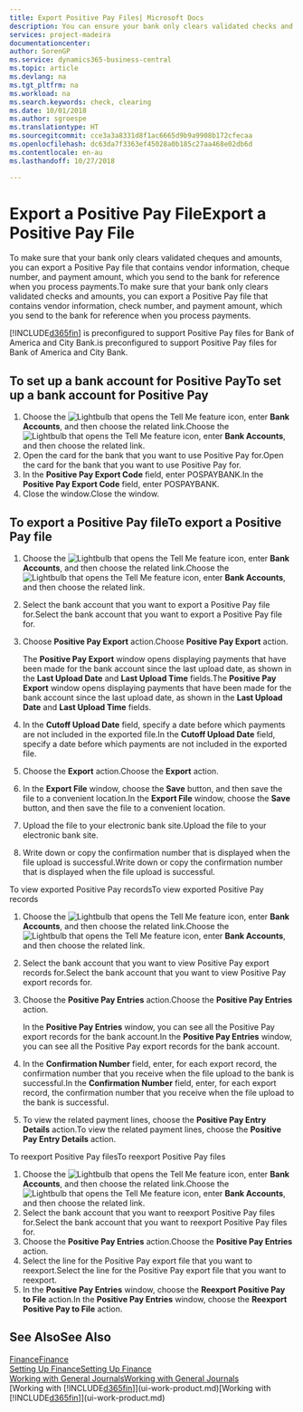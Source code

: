 ```yaml
---
title: Export Positive Pay Files| Microsoft Docs
description: You can ensure your bank only clears validated checks and amounts by exporting a Positive Pay file that contains vendor and payment information.
services: project-madeira
documentationcenter: 
author: SorenGP
ms.service: dynamics365-business-central
ms.topic: article
ms.devlang: na
ms.tgt_pltfrm: na
ms.workload: na
ms.search.keywords: check, clearing
ms.date: 10/01/2018
ms.author: sgroespe
ms.translationtype: HT
ms.sourcegitcommit: cce3a3a8331d8f1ac6665d9b9a9908b172cfecaa
ms.openlocfilehash: dc63da7f3363ef45028a0b185c27aa468e02db6d
ms.contentlocale: en-au
ms.lasthandoff: 10/27/2018

---
```

# <a name="export-a-positive-pay-file"></a><span data-ttu-id="d24a1-103">Export a Positive Pay File</span><span class="sxs-lookup"><span data-stu-id="d24a1-103">Export a Positive Pay File</span></span>
<span data-ttu-id="d24a1-104">To make sure that your bank only clears validated cheques and amounts, you can export a Positive Pay file that contains vendor information, cheque number, and payment amount, which you send to the bank for reference when you process payments.</span><span class="sxs-lookup"><span data-stu-id="d24a1-104">To make sure that your bank only clears validated checks and amounts, you can export a Positive Pay file that contains vendor information, check number, and payment amount, which you send to the bank for reference when you process payments.</span></span>

[!INCLUDE[d365fin](includes/d365fin_md.md)] <span data-ttu-id="d24a1-105">is preconfigured to support Positive Pay files for Bank of America and City Bank.</span><span class="sxs-lookup"><span data-stu-id="d24a1-105">is preconfigured to support Positive Pay files for Bank of America and City Bank.</span></span>

## <a name="to-set-up-a-bank-account-for-positive-pay"></a><span data-ttu-id="d24a1-106">To set up a bank account for Positive Pay</span><span class="sxs-lookup"><span data-stu-id="d24a1-106">To set up a bank account for Positive Pay</span></span>
1. <span data-ttu-id="d24a1-107">Choose the ![Lightbulb that opens the Tell Me feature](media/ui-search/search_small.png "Tell me what you want to do") icon, enter **Bank Accounts**, and then choose the related link.</span><span class="sxs-lookup"><span data-stu-id="d24a1-107">Choose the ![Lightbulb that opens the Tell Me feature](media/ui-search/search_small.png "Tell me what you want to do") icon, enter **Bank Accounts**, and then choose the related link.</span></span>
2. <span data-ttu-id="d24a1-108">Open the card for the bank that you want to use Positive Pay for.</span><span class="sxs-lookup"><span data-stu-id="d24a1-108">Open the card for the bank that you want to use Positive Pay for.</span></span>
3. <span data-ttu-id="d24a1-109">In the **Positive Pay Export Code** field, enter POSPAYBANK.</span><span class="sxs-lookup"><span data-stu-id="d24a1-109">In the **Positive Pay Export Code** field, enter POSPAYBANK.</span></span>
4. <span data-ttu-id="d24a1-110">Close the window.</span><span class="sxs-lookup"><span data-stu-id="d24a1-110">Close the window.</span></span>

## <a name="to-export-a-positive-pay-file"></a><span data-ttu-id="d24a1-111">To export a Positive Pay file</span><span class="sxs-lookup"><span data-stu-id="d24a1-111">To export a Positive Pay file</span></span>
1. <span data-ttu-id="d24a1-112">Choose the ![Lightbulb that opens the Tell Me feature](media/ui-search/search_small.png "Tell me what you want to do") icon, enter **Bank Accounts**, and then choose the related link.</span><span class="sxs-lookup"><span data-stu-id="d24a1-112">Choose the ![Lightbulb that opens the Tell Me feature](media/ui-search/search_small.png "Tell me what you want to do") icon, enter **Bank Accounts**, and then choose the related link.</span></span>
2. <span data-ttu-id="d24a1-113">Select the bank account that you want to export a Positive Pay file for.</span><span class="sxs-lookup"><span data-stu-id="d24a1-113">Select the bank account that you want to export a Positive Pay file for.</span></span>
3. <span data-ttu-id="d24a1-114">Choose **Positive Pay Export** action.</span><span class="sxs-lookup"><span data-stu-id="d24a1-114">Choose **Positive Pay Export** action.</span></span>

    <span data-ttu-id="d24a1-115">The **Positive Pay Export** window opens displaying payments that have been made for the bank account since the last upload date, as shown in the **Last Upload Date** and **Last Upload Time** fields.</span><span class="sxs-lookup"><span data-stu-id="d24a1-115">The **Positive Pay Export** window opens displaying payments that have been made for the bank account since the last upload date, as shown in the **Last Upload Date** and **Last Upload Time** fields.</span></span>
4. <span data-ttu-id="d24a1-116">In the **Cutoff Upload Date** field, specify a date before which payments are not included in the exported file.</span><span class="sxs-lookup"><span data-stu-id="d24a1-116">In the **Cutoff Upload Date** field, specify a date before which payments are not included in the exported file.</span></span>
5. <span data-ttu-id="d24a1-117">Choose the **Export** action.</span><span class="sxs-lookup"><span data-stu-id="d24a1-117">Choose the **Export** action.</span></span>
6. <span data-ttu-id="d24a1-118">In the **Export File** window, choose the **Save** button, and then save the file to a convenient location.</span><span class="sxs-lookup"><span data-stu-id="d24a1-118">In the **Export File** window, choose the **Save** button, and then save the file to a convenient location.</span></span>
7. <span data-ttu-id="d24a1-119">Upload the file to your electronic bank site.</span><span class="sxs-lookup"><span data-stu-id="d24a1-119">Upload the file to your electronic bank site.</span></span>
8. <span data-ttu-id="d24a1-120">Write down or copy the confirmation number that is displayed when the file upload is successful.</span><span class="sxs-lookup"><span data-stu-id="d24a1-120">Write down or copy the confirmation number that is displayed when the file upload is successful.</span></span>

<span data-ttu-id="d24a1-121">To view exported Positive Pay records</span><span class="sxs-lookup"><span data-stu-id="d24a1-121">To view exported Positive Pay records</span></span>

1. <span data-ttu-id="d24a1-122">Choose the ![Lightbulb that opens the Tell Me feature](media/ui-search/search_small.png "Tell me what you want to do") icon, enter **Bank Accounts**, and then choose the related link.</span><span class="sxs-lookup"><span data-stu-id="d24a1-122">Choose the ![Lightbulb that opens the Tell Me feature](media/ui-search/search_small.png "Tell me what you want to do") icon, enter **Bank Accounts**, and then choose the related link.</span></span>
2. <span data-ttu-id="d24a1-123">Select the bank account that you want to view Positive Pay export records for.</span><span class="sxs-lookup"><span data-stu-id="d24a1-123">Select the bank account that you want to view Positive Pay export records for.</span></span>
3. <span data-ttu-id="d24a1-124">Choose the **Positive Pay Entries** action.</span><span class="sxs-lookup"><span data-stu-id="d24a1-124">Choose the **Positive Pay Entries** action.</span></span>

    <span data-ttu-id="d24a1-125">In the **Positive Pay Entries** window, you can see all the Positive Pay export records for the bank account.</span><span class="sxs-lookup"><span data-stu-id="d24a1-125">In the **Positive Pay Entries** window, you can see all the Positive Pay export records for the bank account.</span></span>
4. <span data-ttu-id="d24a1-126">In the **Confirmation Number** field, enter, for each export record, the confirmation number that you receive when the file upload to the bank is successful.</span><span class="sxs-lookup"><span data-stu-id="d24a1-126">In the **Confirmation Number** field, enter, for each export record, the confirmation number that you receive when the file upload to the bank is successful.</span></span>
5. <span data-ttu-id="d24a1-127">To view the related payment lines, choose the **Positive Pay Entry Details** action.</span><span class="sxs-lookup"><span data-stu-id="d24a1-127">To view the related payment lines, choose the **Positive Pay Entry Details** action.</span></span>

<span data-ttu-id="d24a1-128">To reexport Positive Pay files</span><span class="sxs-lookup"><span data-stu-id="d24a1-128">To reexport Positive Pay files</span></span>

1. <span data-ttu-id="d24a1-129">Choose the ![Lightbulb that opens the Tell Me feature](media/ui-search/search_small.png "Tell me what you want to do") icon, enter **Bank Accounts**, and then choose the related link.</span><span class="sxs-lookup"><span data-stu-id="d24a1-129">Choose the ![Lightbulb that opens the Tell Me feature](media/ui-search/search_small.png "Tell me what you want to do") icon, enter **Bank Accounts**, and then choose the related link.</span></span>
2. <span data-ttu-id="d24a1-130">Select the bank account that you want to reexport Positive Pay files for.</span><span class="sxs-lookup"><span data-stu-id="d24a1-130">Select the bank account that you want to reexport Positive Pay files for.</span></span>
3. <span data-ttu-id="d24a1-131">Choose the **Positive Pay Entries** action.</span><span class="sxs-lookup"><span data-stu-id="d24a1-131">Choose the **Positive Pay Entries** action.</span></span>
4. <span data-ttu-id="d24a1-132">Select the line for the Positive Pay export file that you want to reexport.</span><span class="sxs-lookup"><span data-stu-id="d24a1-132">Select the line for the Positive Pay export file that you want to reexport.</span></span>
5. <span data-ttu-id="d24a1-133">In the **Positive Pay Entries** window, choose the **Reexport Positive Pay to File** action.</span><span class="sxs-lookup"><span data-stu-id="d24a1-133">In the **Positive Pay Entries** window, choose the **Reexport Positive Pay to File** action.</span></span>

## <a name="see-also"></a><span data-ttu-id="d24a1-134">See Also</span><span class="sxs-lookup"><span data-stu-id="d24a1-134">See Also</span></span>
[<span data-ttu-id="d24a1-135">Finance</span><span class="sxs-lookup"><span data-stu-id="d24a1-135">Finance</span></span>](finance.md)  
[<span data-ttu-id="d24a1-136">Setting Up Finance</span><span class="sxs-lookup"><span data-stu-id="d24a1-136">Setting Up Finance</span></span>](finance-setup-finance.md)  
[<span data-ttu-id="d24a1-137">Working with General Journals</span><span class="sxs-lookup"><span data-stu-id="d24a1-137">Working with General Journals</span></span>](ui-work-general-journals.md)  
<span data-ttu-id="d24a1-138">[Working with [!INCLUDE[d365fin](includes/d365fin_md.md)]](ui-work-product.md)</span><span class="sxs-lookup"><span data-stu-id="d24a1-138">[Working with [!INCLUDE[d365fin](includes/d365fin_md.md)]](ui-work-product.md)</span></span>

